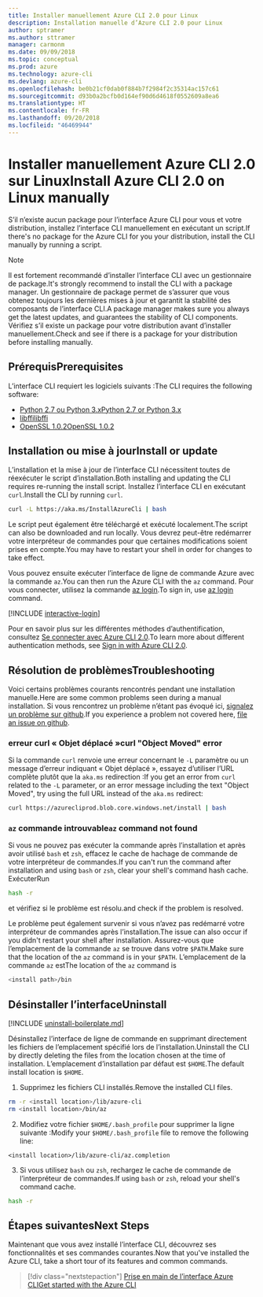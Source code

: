 ```yaml
---
title: Installer manuellement Azure CLI 2.0 pour Linux
description: Installation manuelle d’Azure CLI 2.0 pour Linux
author: sptramer
ms.author: sttramer
manager: carmonm
ms.date: 09/09/2018
ms.topic: conceptual
ms.prod: azure
ms.technology: azure-cli
ms.devlang: azure-cli
ms.openlocfilehash: be0b21cf0dab0f884b7f2984f2c35314ac157c61
ms.sourcegitcommit: d93b0a2bcfb0d164ef90d6d4618f0552609a8ea6
ms.translationtype: HT
ms.contentlocale: fr-FR
ms.lasthandoff: 09/20/2018
ms.locfileid: "46469944"
---
```

# <a name="install-azure-cli-20-on-linux-manually"></a><span data-ttu-id="edc2a-103">Installer manuellement Azure CLI 2.0 sur Linux</span><span class="sxs-lookup"><span data-stu-id="edc2a-103">Install Azure CLI 2.0 on Linux manually</span></span>

<span data-ttu-id="edc2a-104">S’il n’existe aucun package pour l’interface Azure CLI pour vous et votre distribution, installez l’interface CLI manuellement en exécutant un script.</span><span class="sxs-lookup"><span data-stu-id="edc2a-104">If there's no package for the Azure CLI for you your distribution, install the CLI manually by running a script.</span></span>

> [!NOTE]
> <span data-ttu-id="edc2a-105">Il est fortement recommandé d’installer l’interface CLI avec un gestionnaire de package.</span><span class="sxs-lookup"><span data-stu-id="edc2a-105">It's strongly recommend to install the CLI with a package manager.</span></span> <span data-ttu-id="edc2a-106">Un gestionnaire de package permet de s’assurer que vous obtenez toujours les dernières mises à jour et garantit la stabilité des composants de l’interface CLI.</span><span class="sxs-lookup"><span data-stu-id="edc2a-106">A package manager makes sure you always get the latest updates, and guarantees the stability of CLI components.</span></span> <span data-ttu-id="edc2a-107">Vérifiez s’il existe un package pour votre distribution avant d’installer manuellement.</span><span class="sxs-lookup"><span data-stu-id="edc2a-107">Check and see if there is a package for your distribution before installing manually.</span></span>

## <a name="prerequisites"></a><span data-ttu-id="edc2a-108">Prérequis</span><span class="sxs-lookup"><span data-stu-id="edc2a-108">Prerequisites</span></span>

<span data-ttu-id="edc2a-109">L’interface CLI requiert les logiciels suivants :</span><span class="sxs-lookup"><span data-stu-id="edc2a-109">The CLI requires the following software:</span></span>

* [<span data-ttu-id="edc2a-110">Python 2.7 ou Python 3.x</span><span class="sxs-lookup"><span data-stu-id="edc2a-110">Python 2.7 or Python 3.x</span></span>](https://www.python.org/downloads/)
* [<span data-ttu-id="edc2a-111">libffi</span><span class="sxs-lookup"><span data-stu-id="edc2a-111">libffi</span></span>](https://sourceware.org/libffi/)
* [<span data-ttu-id="edc2a-112">OpenSSL 1.0.2</span><span class="sxs-lookup"><span data-stu-id="edc2a-112">OpenSSL 1.0.2</span></span>](https://www.openssl.org/source/)

## <a name="install-or-update"></a><span data-ttu-id="edc2a-113">Installation ou mise à jour</span><span class="sxs-lookup"><span data-stu-id="edc2a-113">Install or update</span></span>

<span data-ttu-id="edc2a-114">L’installation et la mise à jour de l’interface CLI nécessitent toutes de réexécuter le script d’installation.</span><span class="sxs-lookup"><span data-stu-id="edc2a-114">Both installing and updating the CLI requires re-running the install script.</span></span> <span data-ttu-id="edc2a-115">Installez l’interface CLI en exécutant `curl`.</span><span class="sxs-lookup"><span data-stu-id="edc2a-115">Install the CLI by running `curl`.</span></span>

```bash
curl -L https://aka.ms/InstallAzureCli | bash
```

<span data-ttu-id="edc2a-116">Le script peut également être téléchargé et exécuté localement.</span><span class="sxs-lookup"><span data-stu-id="edc2a-116">The script can also be downloaded and run locally.</span></span> <span data-ttu-id="edc2a-117">Vous devrez peut-être redémarrer votre interpréteur de commandes pour que certaines modifications soient prises en compte.</span><span class="sxs-lookup"><span data-stu-id="edc2a-117">You may have to restart your shell in order for changes to take effect.</span></span>

<span data-ttu-id="edc2a-118">Vous pouvez ensuite exécuter l’interface de ligne de commande Azure avec la commande `az`.</span><span class="sxs-lookup"><span data-stu-id="edc2a-118">You can then run the Azure CLI with the `az` command.</span></span> <span data-ttu-id="edc2a-119">Pour vous connecter, utilisez la commande [az login](/cli/azure/reference-index#az-login).</span><span class="sxs-lookup"><span data-stu-id="edc2a-119">To sign in, use [az login](/cli/azure/reference-index#az-login) command.</span></span>

[!INCLUDE [interactive-login](includes/interactive-login.md)]

<span data-ttu-id="edc2a-120">Pour en savoir plus sur les différentes méthodes d’authentification, consultez [Se connecter avec Azure CLI 2.0](authenticate-azure-cli.md).</span><span class="sxs-lookup"><span data-stu-id="edc2a-120">To learn more about different authentication methods, see [Sign in with Azure CLI 2.0](authenticate-azure-cli.md).</span></span>

## <a name="troubleshooting"></a><span data-ttu-id="edc2a-121">Résolution de problèmes</span><span class="sxs-lookup"><span data-stu-id="edc2a-121">Troubleshooting</span></span>

<span data-ttu-id="edc2a-122">Voici certains problèmes courants rencontrés pendant une installation manuelle.</span><span class="sxs-lookup"><span data-stu-id="edc2a-122">Here are some common problems seen during a manual installation.</span></span> <span data-ttu-id="edc2a-123">Si vous rencontrez un problème n’étant pas évoqué ici, [signalez un problème sur github](https://github.com/Azure/azure-cli/issues).</span><span class="sxs-lookup"><span data-stu-id="edc2a-123">If you experience a problem not covered here, [file an issue on github](https://github.com/Azure/azure-cli/issues).</span></span>

### <a name="curl-object-moved-error"></a><span data-ttu-id="edc2a-124">erreur curl « Objet déplacé »</span><span class="sxs-lookup"><span data-stu-id="edc2a-124">curl "Object Moved" error</span></span>

<span data-ttu-id="edc2a-125">Si la commande `curl` renvoie une erreur concernant le `-L` paramètre ou un message d’erreur indiquant « Objet déplacé », essayez d’utiliser l’URL complète plutôt que la `aka.ms` redirection :</span><span class="sxs-lookup"><span data-stu-id="edc2a-125">If you get an error from `curl` related to the `-L` parameter, or an error message including the text "Object Moved", try using the full URL instead of the `aka.ms` redirect:</span></span>

```bash
curl https://azurecliprod.blob.core.windows.net/install | bash
```

### <a name="az-command-not-found"></a><span data-ttu-id="edc2a-126">`az` commande introuvable</span><span class="sxs-lookup"><span data-stu-id="edc2a-126">`az` command not found</span></span>

<span data-ttu-id="edc2a-127">Si vous ne pouvez pas exécuter la commande après l’installation et après avoir utilisé `bash` et `zsh`, effacez le cache de hachage de commande de votre interpréteur de commandes.</span><span class="sxs-lookup"><span data-stu-id="edc2a-127">If you can't run the command after installation and using `bash` or `zsh`, clear your shell's command hash cache.</span></span> <span data-ttu-id="edc2a-128">Exécuter</span><span class="sxs-lookup"><span data-stu-id="edc2a-128">Run</span></span>

```bash
hash -r
```

<span data-ttu-id="edc2a-129">et vérifiez si le problème est résolu.</span><span class="sxs-lookup"><span data-stu-id="edc2a-129">and check if the problem is resolved.</span></span>

<span data-ttu-id="edc2a-130">Le problème peut également survenir si vous n’avez pas redémarré votre interpréteur de commandes après l’installation.</span><span class="sxs-lookup"><span data-stu-id="edc2a-130">The issue can also occur if you didn't restart your shell after installation.</span></span> <span data-ttu-id="edc2a-131">Assurez-vous que l’emplacement de la commande `az` se trouve dans votre `$PATH`.</span><span class="sxs-lookup"><span data-stu-id="edc2a-131">Make sure that the location of the `az` command is in your `$PATH`.</span></span> <span data-ttu-id="edc2a-132">L’emplacement de la commande `az` est</span><span class="sxs-lookup"><span data-stu-id="edc2a-132">The location of the `az` command is</span></span>

```bash
<install path>/bin
```

## <a name="uninstall"></a><span data-ttu-id="edc2a-133">Désinstaller l’interface</span><span class="sxs-lookup"><span data-stu-id="edc2a-133">Uninstall</span></span>

[!INCLUDE [uninstall-boilerplate.md](includes/uninstall-boilerplate.md)]

<span data-ttu-id="edc2a-134">Désinstallez l’interface de ligne de commande en supprimant directement les fichiers de l’emplacement spécifié lors de l’installation.</span><span class="sxs-lookup"><span data-stu-id="edc2a-134">Uninstall the CLI by directly deleting the files from the location chosen at the time of installation.</span></span> <span data-ttu-id="edc2a-135">L’emplacement d’installation par défaut est `$HOME`.</span><span class="sxs-lookup"><span data-stu-id="edc2a-135">The default install location is `$HOME`.</span></span>

1. <span data-ttu-id="edc2a-136">Supprimez les fichiers CLI installés.</span><span class="sxs-lookup"><span data-stu-id="edc2a-136">Remove the installed CLI files.</span></span>

  ```bash
  rm -r <install location>/lib/azure-cli
  rm <install location>/bin/az
  ```

2. <span data-ttu-id="edc2a-137">Modifiez votre fichier `$HOME/.bash_profile` pour supprimer la ligne suivante :</span><span class="sxs-lookup"><span data-stu-id="edc2a-137">Modify your `$HOME/.bash_profile` file to remove the following line:</span></span>

  ```text
  <install location>/lib/azure-cli/az.completion
  ```

3. <span data-ttu-id="edc2a-138">Si vous utilisez `bash` ou `zsh`, rechargez le cache de commande de l’interpréteur de commandes.</span><span class="sxs-lookup"><span data-stu-id="edc2a-138">If using `bash` or `zsh`, reload your shell's command cache.</span></span>

  ```bash
  hash -r
  ```

## <a name="next-steps"></a><span data-ttu-id="edc2a-139">Étapes suivantes</span><span class="sxs-lookup"><span data-stu-id="edc2a-139">Next Steps</span></span>

<span data-ttu-id="edc2a-140">Maintenant que vous avez installé l’interface CLI, découvrez ses fonctionnalités et ses commandes courantes.</span><span class="sxs-lookup"><span data-stu-id="edc2a-140">Now that you've installed the Azure CLI, take a short tour of its features and common commands.</span></span>

> [!div class="nextstepaction"]
> [<span data-ttu-id="edc2a-141">Prise en main de l’interface Azure CLI</span><span class="sxs-lookup"><span data-stu-id="edc2a-141">Get started with the Azure CLI</span></span>](get-started-with-azure-cli.md)
